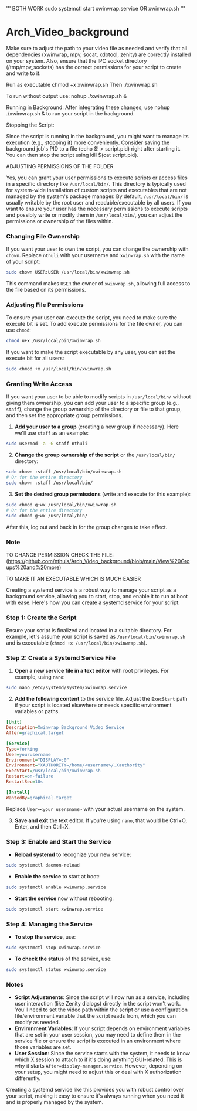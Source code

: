 '''
BOTH WORK
sudo systemctl start xwinwrap.service
OR
xwinwrap.sh
'''

# Arch_Video_background

Make sure to adjust the path to your video file as needed and verify that all dependencies (xwinwrap, mpv, socat, xdotool, zenity) are correctly installed on your system. Also, ensure that the IPC socket directory (/tmp/mpv_sockets) has the correct permissions for your script to create and write to it.


Run as executable chmod +x xwinwrap.sh
Then ./xwinwrap.sh


To run without output use:
nohup ./xwinwrap.sh &

Running in Background: 
  After integrating these changes, use nohup ./xwinwrap.sh & to run your script in the background.

Stopping the Script: 

  Since the script is running in the background, you might want to manage its execution (e.g., stopping it) more     conveniently. Consider saving the background job's PID to a file (echo $! > script.pid) right after starting it. You   can then stop the script using kill $(cat script.pid).

ADJUSTING PERMISSIONS OF THE FOLDER 

Yes, you can grant your user permissions to execute scripts or access files in a specific directory like `/usr/local/bin/`. This directory is typically used for system-wide installation of custom scripts and executables that are not managed by the system's package manager. By default, `/usr/local/bin/` is usually writable by the root user and readable/executable by all users. If you want to ensure your user has the necessary permissions to execute scripts and possibly write or modify them in `/usr/local/bin/`, you can adjust the permissions or ownership of the files within.

### Changing File Ownership

If you want your user to own the script, you can change the ownership with `chown`. Replace `nthuli` with your username and `xwinwrap.sh` with the name of your script:

```bash
sudo chown USER:USER /usr/local/bin/xwinwrap.sh
```

This command makes `USER` the owner of `xwinwrap.sh`, allowing full access to the file based on its permissions.

### Adjusting File Permissions

To ensure your user can execute the script, you need to make sure the execute bit is set. To add execute permissions for the file owner, you can use `chmod`:

```bash
chmod u+x /usr/local/bin/xwinwrap.sh
```

If you want to make the script executable by any user, you can set the execute bit for all users:

```bash
sudo chmod +x /usr/local/bin/xwinwrap.sh
```

### Granting Write Access

If you want your user to be able to modify scripts in `/usr/local/bin/` without giving them ownership, you can add your user to a specific group (e.g., `staff`), change the group ownership of the directory or file to that group, and then set the appropriate group permissions.

1. **Add your user to a group** (creating a new group if necessary). Here we'll use `staff` as an example:

```bash
sudo usermod -a -G staff nthuli
```

2. **Change the group ownership of the script** or the `/usr/local/bin/` directory:

```bash
sudo chown :staff /usr/local/bin/xwinwrap.sh
# Or for the entire directory
sudo chown :staff /usr/local/bin/
```

3. **Set the desired group permissions** (write and execute for this example):

```bash
sudo chmod g+wx /usr/local/bin/xwinwrap.sh
# Or for the entire directory
sudo chmod g+wx /usr/local/bin/
```

After this, log out and back in for the group changes to take effect.

### Note 

TO CHANGE PERMISSION CHECK THE FILE:(https://github.com/nthuls/Arch_Video_background/blob/main/View%20Groups%20and%20more)

TO MAKE IT AN EXECUTABLE WHICH IS MUCH EASIER

Creating a systemd service is a robust way to manage your script as a background service, allowing you to start, stop, and enable it to run at boot with ease. Here's how you can create a systemd service for your script:

### Step 1: Create the Script

Ensure your script is finalized and located in a suitable directory. For example, let's assume your script is saved as `/usr/local/bin/xwinwrap.sh` and is executable (`chmod +x /usr/local/bin/xwinwrap.sh`).

### Step 2: Create a Systemd Service File

1. **Open a new service file in a text editor** with root privileges. For example, using `nano`:

```bash
sudo nano /etc/systemd/system/xwinwrap.service
```

2. **Add the following content** to the service file. Adjust the `ExecStart` path if your script is located elsewhere or needs specific environment variables or paths.

```ini
[Unit]
Description=Xwinwrap Background Video Service
After=graphical.target

[Service]
Type=forking
User=yourusername
Environment="DISPLAY=:0"
Environment="XAUTHORITY=/home/<username>/.Xauthority"
ExecStart=/usr/local/bin/xwinwrap.sh
Restart=on-failure
RestartSec=10s

[Install]
WantedBy=graphical.target

```

Replace `User=<your usersname>` with your actual username on the system.

3. **Save and exit** the text editor. If you're using `nano`, that would be Ctrl+O, Enter, and then Ctrl+X.

### Step 3: Enable and Start the Service

- **Reload systemd** to recognize your new service:

```bash
sudo systemctl daemon-reload
```

- **Enable the service** to start at boot:

```bash
sudo systemctl enable xwinwrap.service
```

- **Start the service** now without rebooting:

```bash
sudo systemctl start xwinwrap.service
```

### Step 4: Managing the Service

- **To stop the service**, use:

```bash
sudo systemctl stop xwinwrap.service
```

- **To check the status** of the service, use:

```bash
sudo systemctl status xwinwrap.service
```

### Notes

- **Script Adjustments**: Since the script will now run as a service, including user interaction (like Zenity dialogs) directly in the script won't work. You'll need to set the video path within the script or use a configuration file/environment variable that the script reads from, which you can modify as needed.
- **Environment Variables**: If your script depends on environment variables that are set in your user session, you may need to define them in the service file or ensure the script is executed in an environment where those variables are set.
- **User Session**: Since the service starts with the system, it needs to know which X session to attach to if it's doing anything GUI-related. This is why it starts `After=display-manager.service`. However, depending on your setup, you might need to adjust this or deal with X authorization differently.

Creating a systemd service like this provides you with robust control over your script, making it easy to ensure it's always running when you need it and is properly managed by the system.
